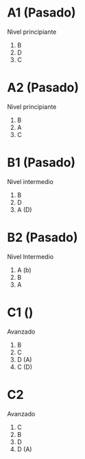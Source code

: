
# A1 (Pasado)
Nivel principiante
1) B
2) D
3) C


# A2 (Pasado)
Nivel principiante
1) B
2) A
3) C

# B1 (Pasado)
Nivel intermedio
1) B
2) D
3) A (D)

# B2 (Pasado)
Nivel Intermedio
1) A (b)
2) B
3) A


# C1 ()
Avanzado
1) B
2) C
3) D (A)
4) C (D)

# C2 
Avanzado
1) C
2) B
3) D
4) D (A)